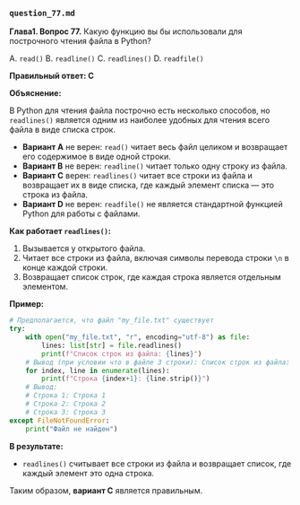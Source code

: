### `question_77.md`

**Глава1. Вопрос 77.** Какую функцию вы бы использовали для построчного чтения файла в Python?

A. `read()`
B. `readline()`
C. `readlines()`
D. `readfile()`

**Правильный ответ: C**

**Объяснение:**

В Python для чтения файла построчно есть несколько способов, но `readlines()` является одним из наиболее удобных для чтения всего файла в виде списка строк.

*   **Вариант A** не верен: `read()` читает весь файл целиком и возвращает его содержимое в виде одной строки.
*   **Вариант B** не верен: `readline()` читает только одну строку из файла.
*   **Вариант C** верен: `readlines()` читает все строки из файла и возвращает их в виде списка, где каждый элемент списка — это строка из файла.
*   **Вариант D** не верен: `readfile()` не является стандартной функцией Python для работы с файлами.

**Как работает `readlines()`:**

1.  Вызывается у открытого файла.
2.  Читает все строки из файла, включая символы перевода строки `\n` в конце каждой строки.
3.  Возвращает список строк, где каждая строка является отдельным элементом.

**Пример:**

```python
# Предполагается, что файл "my_file.txt" существует
try:
    with open("my_file.txt", "r", encoding="utf-8") as file:
        lines: list[str] = file.readlines()
        print(f"Список строк из файла: {lines}")
    # Вывод (при условии что в файле 3 строки): Список строк из файла: ['Строка 1\n', 'Строка 2\n', 'Строка 3']
    for index, line in enumerate(lines):
        print(f"Строка {index+1}: {line.strip()}")
    # Вывод:
    # Строка 1: Строка 1
    # Строка 2: Строка 2
    # Строка 3: Строка 3
except FileNotFoundError:
    print("Файл не найден")
```

**В результате:**
* `readlines()` считывает все строки из файла и возвращает список, где каждый элемент это одна строка.

Таким образом, **вариант C** является правильным.
